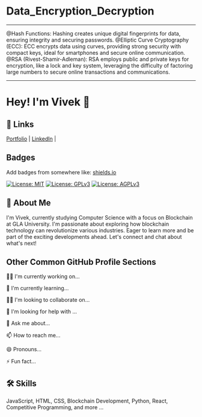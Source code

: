# Data_Encryption_Decryption

----------------------------------
@Hash Functions: Hashing creates unique digital fingerprints for data, ensuring integrity and securing passwords.
@Elliptic Curve Cryptography (ECC): ECC encrypts data using curves, providing strong security with compact keys, ideal for smartphones and secure online communication.
@RSA (Rivest-Shamir-Adleman): RSA employs public and private keys for encryption, like a lock and key system, leveraging the difficulty of factoring large numbers to secure online transactions and communications.

_______________________________________________________________________________________________________________________________________________________________________________________________________________________

# Hey! I'm Vivek 👋

## 🔗 Links
[Portfolio](your_portfolio_link) | [LinkedIn](www.linkedin.com/in/vivek-51a865303) |

## Badges
Add badges from somewhere like: [shields.io](https://shields.io/)

[![License: MIT](https://img.shields.io/badge/License-MIT-yellow.svg)](https://opensource.org/licenses/MIT) [![License: GPLv3](https://img.shields.io/badge/License-GPLv3-blue.svg)](https://www.gnu.org/licenses/gpl-3.0) [![License: AGPLv3](https://img.shields.io/badge/License-AGPLv3-green.svg)](https://www.gnu.org/licenses/agpl-3.0)

## 🚀 About Me
I'm Vivek, currently studying Computer Science with a focus on Blockchain at GLA University. I'm passionate about exploring how blockchain technology can revolutionize various industries. Eager to learn more and be part of the exciting developments ahead. Let's connect and chat about what's next!

## Other Common GitHub Profile Sections
👩‍💻 I'm currently working on...

🧠 I'm currently learning...

👯‍♀️ I'm looking to collaborate on...

🤔 I'm looking for help with ...

💬 Ask me about...

📫 How to reach me...

😄 Pronouns...

⚡️ Fun fact...

## 🛠 Skills
JavaScript, HTML, CSS, Blockchain Development, Python, React, Competitive Programming, and more ...
